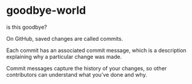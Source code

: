 # goodbye-world
is this goodbye?

On GitHub, saved changes are called commits. 

Each commit has an associated commit message, which is a description explaining why a particular change was made. 

Commit messages capture the history of your changes, so other contributors can understand what you’ve done and why.
